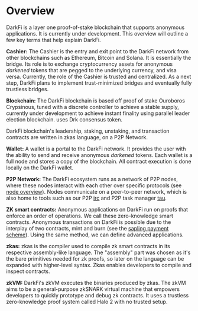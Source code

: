 # Overview

DarkFi is a layer one proof-of-stake blockchain that supports anonymous
applications. It is currently under development. This overview will
outline a few key terms that help explain DarkFi.

**Cashier:** The Cashier is the entry and exit point to the DarkFi
network from other blockchains such as Ethereum, Bitcoin and Solana. It is
essentially the bridge. Its role is to exchange cryptocurrency assets for
anonymous _darkened_ tokens that are pegged to the underlying currency,
and visa versa. Currently, the role of the Cashier is trusted and
centralized. As a next step, DarkFi plans to implement trust-minimized
bridges and eventually fully trustless bridges.

**Blockchain:** The DarkFi blockchain is based off proof of stake Ouroboros Crypsinous, tuned with a discrete controller to achieve a stable supply, currently
under development to achieve instant finality using parallel leader election
blockchain. uses Drk consensus token.

DarkFi blockchain's leadership, staking, unstaking, and transaction contracts are written in zkas language, on a P2P Network.

**Wallet:** A wallet is a portal to the DarkFi network. It provides
the user with the ability to send and receive anonymous _darkened_
tokens. Each wallet is a full node and stores a copy of the
blockchain. All contract execution is done locally on the DarkFi wallet.

**P2P Network:** The DarkFi ecosystem runs as a network of P2P nodes,
where these nodes interact with each other over specific protocols (see
[node overview](dna.md)). Nodes communicate on a peer-to-peer network,
which is also home to tools such as our P2P [irc](../misc/ircd.md)
and P2P task manager [tau](../misc/tau.md).

**ZK smart contracts:** Anonymous applications on DarkFi run on proofs
that enforce an order of operations. We call these zero-knowledge smart
contracts. Anonymous transactions on DarkFi is possible due to the
interplay of two contracts, mint and burn (see the [sapling payment
scheme](../zkas/examples/sapling.md)). Using the same method, we can
define advanced applications.

**zkas:** zkas is the compiler used to compile zk smart contracts in
its respective assembly-like language. The "assembly" part was chosen as
it's the bare primitives needed for zk proofs, so later on the language
can be expanded with higher-level syntax. Zkas enables developers to
compile and inspect contracts.

**zkVM:** DarkFi's zkVM executes the binaries produced by zkas. The
zkVM aims to be a general-purpose zkSNARK virtual machine that empowers
developers to quickly prototype and debug zk contracts. It uses a
trustless zero-knowledge proof system called Halo 2 with no trusted setup.
